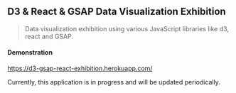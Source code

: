 ## D3 & React & GSAP Data Visualization Exhibition

> Data visualization exhibition using various JavaScript libraries like d3, react and GSAP. 

#### Demonstration 

https://d3-gsap-react-exhibition.herokuapp.com/


Currently, this application is in progress and will be updated periodically.
